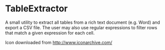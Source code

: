 TableExtractor
==============

A small utility to extract all tables from a rich text document (e.g. Word) and export a CSV file.
The user may also use regular expressions to filter rows that match a given expression for each cell.

Icon downloaded from http://www.iconarchive.com/